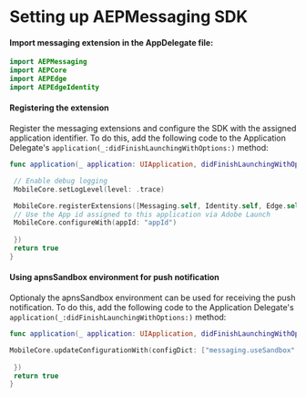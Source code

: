 #  Setting up AEPMessaging SDK

#### Import messaging extension in the AppDelegate file:
```swift
import AEPMessaging
import AEPCore
import AEPEdge
import AEPEdgeIdentity
```

#### Registering the extension
Register the messaging extensions and configure the SDK with the assigned application identifier. To do this, add the following code to the Application Delegate's `application(_:didFinishLaunchingWithOptions:)` method:

```swift
func application(_ application: UIApplication, didFinishLaunchingWithOptions launchOptions: [UIApplication.LaunchOptionsKey: Any]?) -> Bool {

 // Enable debug logging
 MobileCore.setLogLevel(level: .trace)

 MobileCore.registerExtensions([Messaging.self, Identity.self, Edge.self], {
 // Use the App id assigned to this application via Adobe Launch
 MobileCore.configureWith(appId: "appId")
  
 })  
 return true
}
```

#### Using apnsSandbox environment for push notification
Optionaly the apnsSandbox environment can be used for receiving the push notification.  To do this, add the following code to the Application Delegate's `application(_:didFinishLaunchingWithOptions:)` method:

```swift
func application(_ application: UIApplication, didFinishLaunchingWithOptions launchOptions: [UIApplication.LaunchOptionsKey: Any]?) -> Bool {

MobileCore.updateConfigurationWith(configDict: ["messaging.useSandbox": true])
  
 })  
 return true
}
```

